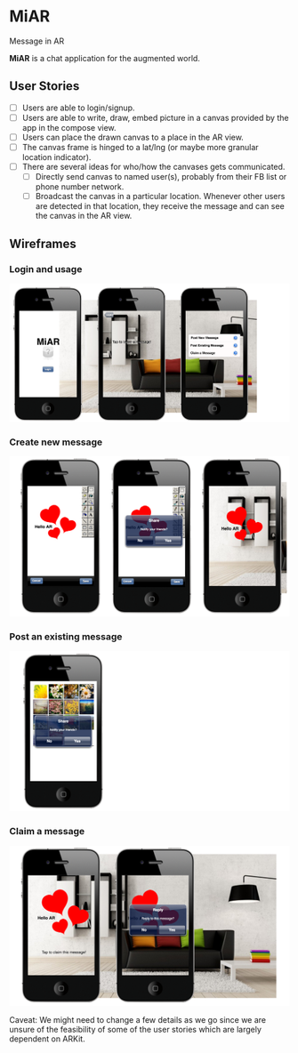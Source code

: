 # MiAR
Message in AR

**MiAR** is a chat application for the augmented world.

## User Stories

* [ ] Users are able to login/signup.
* [ ] Users are able to write, draw, embed picture in a canvas provided by the app in the compose view.
* [ ] Users can place the drawn canvas to a place in the AR view.
* [ ] The canvas frame is hinged to a lat/lng (or maybe more granular location indicator).
* [ ] There are several ideas for who/how the canvases gets communicated.
  * [ ] Directly send canvas to named user(s), probably from their FB list or phone number network.
  * [ ] Broadcast the canvas in a particular location. Whenever other users are detected in that location, they receive the message and can see the canvas in the AR view.
  
## Wireframes

### Login and usage
![screenshot](/wireframes/loginusage.png?raw=true "login")

### Create new message
![screenshot](/wireframes/newmessage.png?raw=true "new message")

### Post an existing message
![screenshot](/wireframes/existingmessage.png?raw=true "existing message")

### Claim a message
![screenshot](/wireframes/claimamessage.png?raw=true "claim message")




Caveat:
We might need to change a few details as we go since we are unsure of the feasibility of some of the user stories which are largely dependent on ARKit.
